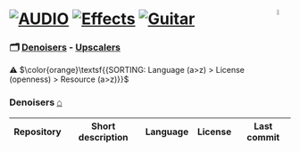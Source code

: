 # [![AUDIO](https://flat.badgen.net/badge/HyMPS/AUDIO/green?scale=1.8)](https://github.com/FORARTfe/HyMPS#- "AUDIO section") [![Effects](https://flat.badgen.net/badge/HyMPS/AI-based/blue?scale=1.8&label=)](https://github.com/FORARTfe/HyMPS/blob/main/Audio/Effects.md#-- "AI-based page") [![Guitar](https://flat.badgen.net/badge/HyMPS/Enhancers/red?scale=1.8&label=)](https://github.com/FORARTfe/HyMPS/blob/main/Audio/Guitar.md#--- "Guitar sub") <img align="right" alt="stable" src="https://user-images.githubusercontent.com/171307/210727719-14b940a2-d1dc-4991-b6a4-7add74463ce8.png" width="5%" />

### 🗂️ [Denoisers](#multi-) - [Upscalers](#compressor-) 

⚠️ $\color{orange}\textsf{{SORTING: Language (a>z) > License (openness) > Resource (a>z)}}$ 

### Denoisers [⌂](#----) 
|Repository|Short description|Language|License|Last commit|
|:-:|:-:|:-:|:-:|:-:|
